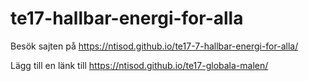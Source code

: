 # te17-hallbar-energi-for-alla

Besök sajten på https://ntisod.github.io/te17-7-hallbar-energi-for-alla/

Lägg till en länk till https://ntisod.github.io/te17-globala-malen/
